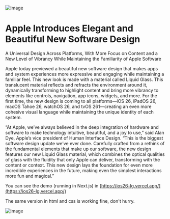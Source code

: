 ![image](https://github.com/user-attachments/assets/9eb5a4d0-a08e-41c3-9d97-f7e42d3fa6ef)

# Apple Introduces Elegant and Beautiful New Software Design

A Universal Design Across Platforms, With More Focus on Content and a New Level of Vibrancy While Maintaining the Familiarity of Apple Software

Apple today previewed a beautiful new software design that makes apps and system experiences more expressive and engaging while maintaining a familiar feel. This new look is made with a material called Liquid Glass. This translucent material reflects and refracts the environment around it, dynamically transforming to highlight content and bring more vibrancy to elements like controls, navigation, app icons, widgets, and more. For the first time, the new design is coming to all platforms—iOS 26, iPadOS 26, macOS Tahoe 26, watchOS 26, and tvOS 261—creating an even more cohesive visual language while maintaining the unique identity of each system.

“At Apple, we’ve always believed in the deep integration of hardware and software to make technology intuitive, beautiful, and a joy to use,” said Alan Dye, Apple’s vice president of Human Interface Design. “This is the biggest software design update we’ve ever done. Carefully crafted from a rethink of the fundamental elements that make up our software, the new design features our new Liquid Glass material, which combines the optical qualities of glass with the fluidity that only Apple can deliver, transforming with the content or context. This new design lays the foundation for even more incredible experiences in the future, making even the simplest interactions more fun and magical.”

You can see the demo (running in Next.js) in [https://ios26-lg.vercel.app/](https://ios26-lg.vercel.app/)

The same version in html and css is working fine, don't hurry.

![image](https://github.com/user-attachments/assets/334eca24-e7d0-49e9-81f9-80df5dcf11f7)
